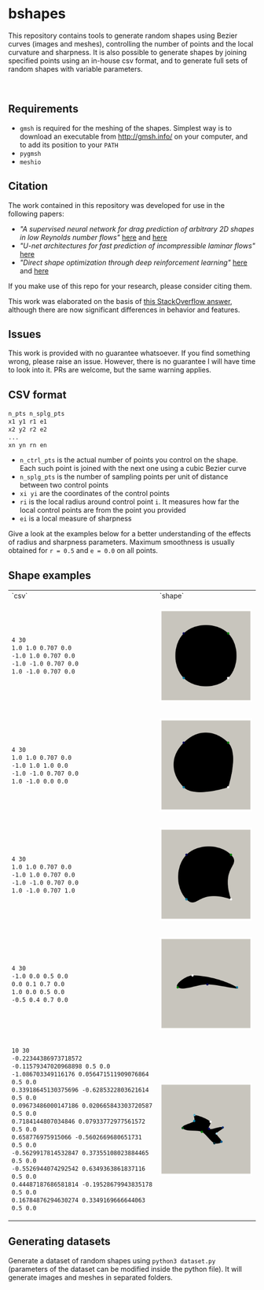 # bshapes

This repository contains tools to generate random shapes using Bezier curves (images and meshes), controlling the number of points and the local curvature and sharpness. It is also possible to generate shapes by joining specified points using an in-house csv format, and to generate full sets of random shapes with variable parameters.

<p align="center">
  <img width="430" alt="" src="https://user-images.githubusercontent.com/44053700/70312990-0413ae80-1815-11ea-8bbd-2734fb81a668.png">
</p>

## Requirements

- ```gmsh``` is required for the meshing of the shapes. Simplest way is to download an executable from http://gmsh.info/ on your computer, and to add its position to your ```PATH```
- ```pygmsh```
- ```meshio```

## Citation

The work contained in this repository was developed for use in the following papers: 
- *"A supervised neural network for drag prediction of arbitrary 2D shapes in low Reynolds number flows"* <a href="https://arxiv.org/abs/1907.05090">here</a> and <a href="https://www.sciencedirect.com/science/article/abs/pii/S0045793020302164">here</a>
- *"U-net architectures for fast prediction of incompressible laminar flows"* <a href="https://arxiv.org/abs/1910.13532">here</a>
- *"Direct shape optimization through deep reinforcement learning"* <a href="https://arxiv.org/abs/1908.09885">here</a> and <a href="https://www.sciencedirect.com/science/article/pii/S0021999120308548">here</a>

If you make use of this repo for your research, please consider citing them.

This work was elaborated on the basis of <a href="https://stackoverflow.com/a/50751932/3237302">this StackOverflow answer</a>, although there are now significant differences in behavior and features.

## Issues

This work is provided with no guarantee whatsoever.
If you find something wrong, please raise an issue. However, there is no guarantee I will have time to look into it.
PRs are welcome, but the same warning applies.

## CSV format

```
n_pts n_splg_pts
x1 y1 r1 e1
x2 y2 r2 e2
...
xn yn rn en
```

- ```n_ctrl_pts``` is the actual number of points you control on the shape. Each such point is joined with the next one using a cubic Bezier curve
- ```n_splg_pts``` is the number of sampling points per unit of distance between two control points
- ```xi yi``` are the coordinates of the control points
- ```ri``` is the local radius around control point ```i```. It measures how far the local control points are from the point you provided
- ```ei``` is a local measure of sharpness

Give a look at the examples below for a better understanding of the effects of radius and sharpness parameters. Maximum smoothness is usually obtained for ```r = 0.5``` and ```e = 0.0``` on all points.

## Shape examples

<table>
<tr>
<td> `csv` </td> <td> `shape` </td>
</tr>
<tr>
<td>

```
4 30
1.0 1.0 0.707 0.0
-1.0 1.0 0.707 0.0
-1.0 -1.0 0.707 0.0
1.0 -1.0 0.707 0.0
```
</td>
<td> <p align="center"> <img align="center" width="250" src="csv/cylinder.png"> </p>
</td>
</tr>
<tr>
<td>

```
4 30
1.0 1.0 0.707 0.0
-1.0 1.0 1.0 0.0
-1.0 -1.0 0.707 0.0
1.0 -1.0 0.0 0.0
```
</td>
<td> <p align="center"> <img align="center" width="250" src="csv/pointy.png"> </p>
</td>
</tr>
<tr>
<td>

```
4 30
1.0 1.0 0.707 0.0
-1.0 1.0 0.707 0.0
-1.0 -1.0 0.707 0.0
1.0 -1.0 0.707 1.0
```
</td>
<td> <p align="center"> <img align="center" width="250" src="csv/palm.png"> </p>
</td>
</tr>
<tr>
<td>

```
4 30
-1.0 0.0 0.5 0.0
0.0 0.1 0.7 0.0
1.0 0.0 0.5 0.0
-0.5 0.4 0.7 0.0
```
</td>
<td> <p align="center"> <img align="center" width="250" src="csv/naca.png"> </p>
</td>
</tr>
<tr>
<td>

```
10 30
-0.22344386973718572 -0.11579347020968898 0.5 0.0
-1.086703349116176 0.056471511909076864 0.5 0.0
0.33918645130375696 -0.6285322803621614 0.5 0.0
0.09673486000147186 0.020665843303720587 0.5 0.0
0.7184144807034846 0.07933772977561572 0.5 0.0
0.658776975915066 -0.5602669680651731 0.5 0.0
-0.5629917814532847 0.37355108023884465 0.5 0.0
-0.5526944074292542 0.6349363861837116 0.5 0.0
0.44487187686581814 -0.19528679943835178 0.5 0.0
0.16784876294630274 0.3349169666644063 0.5 0.0
```
</td>
<td> <p align="center"> <img align="center" width="250" src="csv/random.png"> </p>
</td>
</tr>
</table>

## Generating datasets

Generate a dataset of random shapes using ```python3 dataset.py``` (parameters of the dataset can be modified inside the python file). It will generate images and meshes in separated folders.
